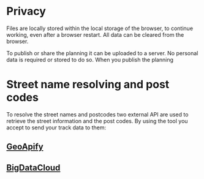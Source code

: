 # Privacy

Files are locally stored within the local storage of the browser, to continue working, even after a browser restart.
All data can be cleared from the browser.

To publish or share the planning it can be uploaded to a server. No personal data is required or stored to do so.
When you publish the planning

# Street name resolving and post codes
To resolve the street names and postcodes two external API are used to retrieve the street information and the post codes.
By using the tool you accept to send your track data to them: 

## [GeoApify](https://www.geoapify.com/)

## [BigDataCloud](https://www.bigdatacloud.com/)

